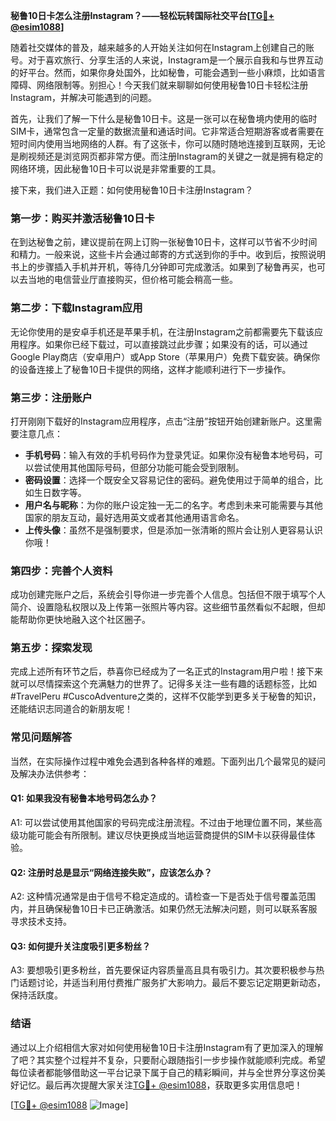 **秘鲁10日卡怎么注册Instagram？——轻松玩转国际社交平台[[TG💪+ @esim1088](https://t.me/s/esim1088)]**

随着社交媒体的普及，越来越多的人开始关注如何在Instagram上创建自己的账号。对于喜欢旅行、分享生活的人来说，Instagram是一个展示自我和与世界互动的好平台。然而，如果你身处国外，比如秘鲁，可能会遇到一些小麻烦，比如语言障碍、网络限制等。别担心！今天我们就来聊聊如何使用秘鲁10日卡轻松注册Instagram，并解决可能遇到的问题。

首先，让我们了解一下什么是秘鲁10日卡。这是一张可以在秘鲁境内使用的临时SIM卡，通常包含一定量的数据流量和通话时间。它非常适合短期游客或者需要在短时间内使用当地网络的人群。有了这张卡，你可以随时随地连接到互联网，无论是刷视频还是浏览网页都非常方便。而注册Instagram的关键之一就是拥有稳定的网络环境，因此秘鲁10日卡可以说是非常重要的工具。

接下来，我们进入正题：如何使用秘鲁10日卡注册Instagram？

### **第一步：购买并激活秘鲁10日卡**
在到达秘鲁之前，建议提前在网上订购一张秘鲁10日卡，这样可以节省不少时间和精力。一般来说，这些卡片会通过邮寄的方式送到你的手中。收到后，按照说明书上的步骤插入手机并开机，等待几分钟即可完成激活。如果到了秘鲁再买，也可以去当地的电信营业厅直接购买，但价格可能会稍高一些。

### **第二步：下载Instagram应用**
无论你使用的是安卓手机还是苹果手机，在注册Instagram之前都需要先下载该应用程序。如果你已经下载过，可以直接跳过此步骤；如果没有的话，可以通过Google Play商店（安卓用户）或App Store（苹果用户）免费下载安装。确保你的设备连接上了秘鲁10日卡提供的网络，这样才能顺利进行下一步操作。

### **第三步：注册账户**
打开刚刚下载好的Instagram应用程序，点击“注册”按钮开始创建新账户。这里需要注意几点：
- **手机号码**：输入有效的手机号码作为登录凭证。如果你没有秘鲁本地号码，可以尝试使用其他国际号码，但部分功能可能会受到限制。
- **密码设置**：选择一个既安全又容易记住的密码。避免使用过于简单的组合，比如生日数字等。
- **用户名与昵称**：为你的账户设定独一无二的名字。考虑到未来可能需要与其他国家的朋友互动，最好选用英文或者其他通用语言命名。
- **上传头像**：虽然不是强制要求，但是添加一张清晰的照片会让别人更容易认识你哦！

### **第四步：完善个人资料**
成功创建完账户之后，系统会引导你进一步完善个人信息。包括但不限于填写个人简介、设置隐私权限以及上传第一张照片等内容。这些细节虽然看似不起眼，但却能帮助你更快地融入这个社区圈子。

### **第五步：探索发现**
完成上述所有环节之后，恭喜你已经成为了一名正式的Instagram用户啦！接下来就可以尽情探索这个充满魅力的世界了。记得多关注一些有趣的话题标签，比如#TravelPeru #CuscoAdventure之类的，这样不仅能学到更多关于秘鲁的知识，还能结识志同道合的新朋友呢！

### **常见问题解答**
当然，在实际操作过程中难免会遇到各种各样的难题。下面列出几个最常见的疑问及解决办法供参考：

#### Q1: 如果我没有秘鲁本地号码怎么办？
A1: 可以尝试使用其他国家的号码完成注册流程。不过由于地理位置不同，某些高级功能可能会有所限制。建议尽快更换成当地运营商提供的SIM卡以获得最佳体验。

#### Q2: 注册时总是显示“网络连接失败”，应该怎么办？
A2: 这种情况通常是由于信号不稳定造成的。请检查一下是否处于信号覆盖范围内，并且确保秘鲁10日卡已正确激活。如果仍然无法解决问题，则可以联系客服寻求技术支持。

#### Q3: 如何提升关注度吸引更多粉丝？
A3: 要想吸引更多粉丝，首先要保证内容质量高且具有吸引力。其次要积极参与热门话题讨论，并适当利用付费推广服务扩大影响力。最后不要忘记定期更新动态，保持活跃度。

### **结语**
通过以上介绍相信大家对如何使用秘鲁10日卡注册Instagram有了更加深入的理解了吧？其实整个过程并不复杂，只要耐心跟随指引一步步操作就能顺利完成。希望每位读者都能够借助这一平台记录下属于自己的精彩瞬间，并与全世界分享这份美好记忆。最后再次提醒大家关注[TG💪+ @esim1088](https://t.me/s/esim1088)，获取更多实用信息吧！

[[TG💪+ @esim1088](https://t.me/s/esim1088) ![Image](https://i.postimg.cc/4NQfJmqS/Snipaste-2025-05-13-00-14-12.png)]